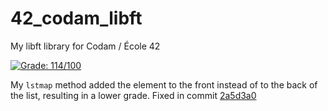 # 42_codam_libft
My libft library for Codam / École 42

[![Grade: 114/100](https://badge42.herokuapp.com/api/project/fbes/Libft)](https://github.com/JaeSeoKim/badge42)

My `lstmap` method added the element to the front instead of to the back of the list, resulting in a lower grade. Fixed in commit [2a5d3a0](https://github.com/FreekBes/42_codam_libft/commit/2a5d3a0f8dff3267327184d3029b9988fccc64b2)
